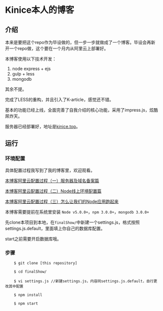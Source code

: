 # Kinice本人的博客

## 介绍

本来是要把这个repo作为毕设做的，但一步一步就做成了一个博客。毕设会再新开一个repo做，这个要在一个月内从阿里云上部署好。

本博客使用以下技术开发：

1. node express + ejs
2. gulp + less 
3. mongodb

其余不提。

完成了LESS的重构，并且引入了K-article，感觉还不错。

基本的功能已经上线，全面完善了自我介绍的核心功能，采用了impress.js，炫酷屌炸天。

服务器已经部署好，地址是[kinice.top](http://www.kinice.top)。

## 运行

### 环境配置

具体配置过程我写到了我的博客里，欢迎观看。

[本博客阿里云配置过程（一）服务器及域名备案篇](http://kinice.top/article/570c82d23e1e9f0f76cfc972)

[本博客阿里云配置过程（二）Node线上环境配置篇](http://kinice.top/article/57bb2805e15e9aa25b48cf60)

[本博客阿里云配置过程（三）怎么让我们的Node应用跑起来](http://kinice.top/article/57ebb4ce32c50a670ba94c8f)

本博客需要提前在系统里安装 `Node v5.0.0+`，`npm 3.0.0+`，`mongodb 3.0.0+`

先clone本项目到本地，在`finalShow/`中新建一个settings.js，格式按照settings.js.default，里面填上你自己的数据库配置。

start之前需要开启数据库哦。

### 步骤

```
    $ git clone [this repository]

    $ cd finalShow/

    $ vi settings.js //新建settings.js，内容同settings.js.default，自行更改其中配置

    $ npm install

    $ npm start
```